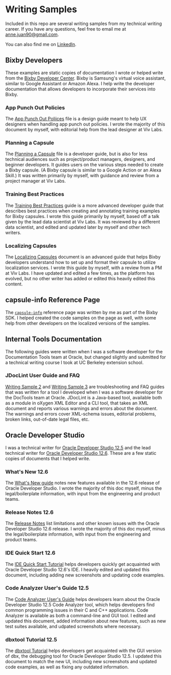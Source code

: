 # Writing Samples

Included in this repo are several writing samples from my technical writing career. If you have any questions, feel free to email me at <anne.juan90@gmail.com>.

You can also find me on [LinkedIn](https://www.linkedin.com/in/anne-michelle-juan/).

## Bixby Developers 

These examples are static copies of documentation I wrote or helped write from the [Bixby Developer Center](https://bixbydevelopers.com/). Bixby is Samsung's virtual voice assistant, similar to Google Assistant or Amazon Alexa. I help write the developer documentation that allows developers to incorporate their services into Bixby.

### App Punch Out Policies

The [App Punch Out Poliices](https://github.com/annejuan90/writing_samples/blob/8d0b48b23ecafc3a4992a0a34b7e0242f6f12416/App%20Punch%20Out%20Policies%20_%20Bixby%20Developer%20Center.pdf) file is a design guide meant to help UX designers when handling app punch out policies. I wrote the majority of this document by myself, with editorial help from the lead designer at Viv Labs.

### Planning a Capsule

The [Planning a Capsule](https://github.com/annejuan90/writing_samples/blob/8d0b48b23ecafc3a4992a0a34b7e0242f6f12416/Planning%20a%20Capsule%20_%20Bixby%20Developer%20Center.pdf) file is a developer guide, but is also for less technical audiences such as project/product managers, designers, and beginner developers. It guides users on the various steps needed to create a Bixby capsule. (A Bixby capsule is similar to a Google Action or an Alexa Skill.) It was written primarily by myself, with guidance and review from a project manager at Viv Labs.

### Training Best Practices

The [Training Best Practices](https://github.com/annejuan90/writing_samples/blob/8d0b48b23ecafc3a4992a0a34b7e0242f6f12416/Training%20Best%20Practices%20_%20Bixby%20Developer%20Center.pdf) guide is a more advanced developer guide that describes best practices when creating and annotating training examples for Bixby capsules. I wrote this guide primarily by myself, based off a talk given by the lead data scientist at Viv Labs. It was reviewed by a different data scientist, and edited and updated later by myself and other tech writers.

### Localizing Capsules

The [Localizing Capsules](https://github.com/annejuan90/writing_samples/blob/cdaf8be731ee26ecd6ccabcc50226a868e433e26/Localizing%20Capsules%20_%20Bixby%20Developer%20Center.pdf) document is an advanced guide that helps Bixby developers understand how to set up and format their capsule to utilize localization services. I wrote this guide by myself, with a review from a PM at Viv Labs. I have updated and edited a few times, as the platform has evolved, but no other writer has added or edited this heavily edited this content.

## capsule-info Reference Page

The [`capsule-info`](https://github.com/annejuan90/writing_samples/blob/main/capsule-info%20_%20Bixby%20Developer%20Center.pdf) reference page was written by me as part of the Bixby SDK. I helped created the code samples on the page as well, with some help from other developers on the localized versions of the samples.

## Internal Tools Documentation

The following guides were written when I was a software developer for the Documentation Tools team at Oracle, but changed slightly and submitted for a technical writing course I took at UC Berkeley extension school.

### JDocLint User Guide and FAQ

[Writing Sample 2](https://github.com/annejuan90/writing_samples/blob/8d0b48b23ecafc3a4992a0a34b7e0242f6f12416/WritingSample2_AnneJuan.pdf) and [Writing Sample 3](https://github.com/annejuan90/writing_samples/blob/main/WritingSample3_AnneJuan.pdf) are troubleshooting and FAQ guides that was written for a tool I developed when I was a software developer for the DocTools team at Oracle. JDocLint is a Java-based tool, available both as a module in oXygen XML Editor and a CLI tool, that takes an XML document and reports various warnings and errors about the document. The warnings and errors cover XML-schema issues, editorial problems, broken links, out-of-date legal files, etc. 


## Oracle Developer Studio

I was a technical writer for [Oracle Developer Studio 12.5](https://docs.oracle.com/cd/E60778_01/) and the lead technical writer for [Oracle Developer Studio 12.6](https://docs.oracle.com/cd/E77782_01/). These are a few static copies of documents that I helped write. 

### What's New 12.6

The [What's New guide](https://github.com/annejuan90/writing_samples/blob/63d05d706d016bba1f4179a6591359367ef01561/ODS-12.6-WN.pdf) notes new features available in the 12.6 release of Oracle Developer Studio. I wrote the majority of this doc myself, minus the legal/boilerplate information, with input from the engineering and product teams.


### Release Notes 12.6

The [Release Notes](https://github.com/annejuan90/writing_samples/blob/63d05d706d016bba1f4179a6591359367ef01561/ODS-12.6-RN.pdf) list limitations and other known issues with the Oracle Developer Studio 12.6 release. I wrote the majority of this doc myself, minus the legal/boilerplate information, with input from the engineering and product teams.

### IDE Quick Start 12.6

The [IDE Quick Start Tutorial](https://github.com/annejuan90/writing_samples/blob/5d20bee2566f5720670ac3e6d37a3bf700ac5fc9/IDE-QS-12.6.pdf) helps developers quickly get acquainted with Oracle Developer Studio 12.6's IDE. I heavily edited and updated this document, including adding new screenshots and updating code examples.

### Code Analyzer User's Guide 12.5

The [Code Analyzer User's Guide](https://github.com/annejuan90/writing_samples/blob/5d20bee2566f5720670ac3e6d37a3bf700ac5fc9/CA-UG-12.5.pdf) helps developers learn about the Oracle Developer Studio 12.5 Code Analyzer tool, which helps developers find common programming issues in their C and C++ applications. Code Analyzer is available as both a command-line and GUI tool. I edited and updated this document, added information about new features, such as new test suites available, and udpated screenshots where necessary.

### dbxtool Tutorial 12.5

The [dbxtool Tutorial](https://github.com/annejuan90/writing_samples/blob/main/dbxtool-tutorial-12.5.pdf) helps developers get acquainted with the GUI version of dbx, the debugging tool for Oracle Developer Studio 12.5. I updated this document to match the new UI, including new screenshots and updated code examples, as well as fixing any outdated information.


